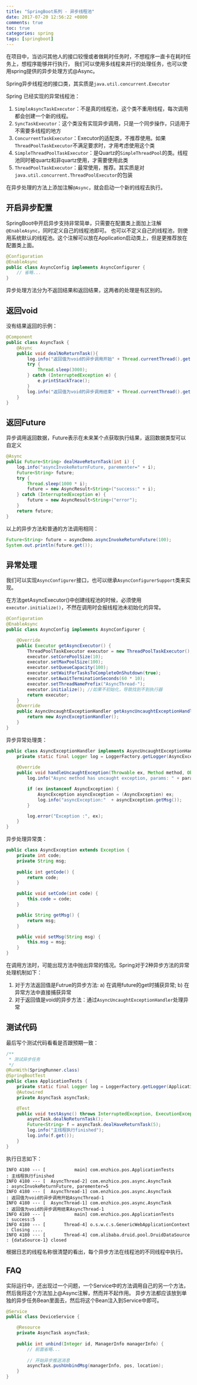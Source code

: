 ```yaml
---
title: "SpringBoot系列 - 异步线程池"
date: 2017-07-20 12:56:22 +0800
comments: true
toc: true
categories: spring
tags: [springboot]
---
```


在项目中，当访问其他人的接口较慢或者做耗时任务时，不想程序一直卡在耗时任务上，想程序能够并行执行，
我们可以使用多线程来并行的处理任务，也可以使用spring提供的异步处理方式@Async。

Spring异步线程池的接口类，其实质是`java.util.concurrent.Executor`

Spring 已经实现的异常线程池：

1. `SimpleAsyncTaskExecutor`：不是真的线程池，这个类不重用线程，每次调用都会创建一个新的线程。 
2. `SyncTaskExecutor`：这个类没有实现异步调用，只是一个同步操作，只适用于不需要多线程的地方 
3. `ConcurrentTaskExecutor`：Executor的适配类，不推荐使用。如果`ThreadPoolTaskExecutor`不满足要求时，才用考虑使用这个类 
4. `SimpleThreadPoolTaskExecutor`：是Quartz的`SimpleThreadPool`的类。线程池同时被quartz和非quartz使用，才需要使用此类
5. `ThreadPoolTaskExecutor`：最常使用，推荐。其实质是对`java.util.concurrent.ThreadPoolExecutor`的包装

在异步处理的方法上添加注解`@Async`，就会启动一个新的线程去执行。<!--more-->

## 开启异步配置

SpringBoot中开启异步支持非常简单，只需要在配置类上面加上注解`@EnableAsync`，同时定义自己的线程池即可。
也可以不定义自己的线程池，则使用系统默认的线程池。这个注解可以放在Application启动类上，但是更推荐放在配置类上面。

``` java
@Configuration
@EnableAsync
public class AsyncConfig implements AsyncConfigurer {
    // 省略...
}
```

异步处理方法分为不返回结果和返回结果，这两者的处理是有区别的。

## 返回void

没有结果返回的示例：

``` java
@Component
public class AsyncTask {
    @Async
    public void dealNoReturnTask(){
        log.info("返回值为void的异步调用开始" + Thread.currentThread().getName());
        try {
            Thread.sleep(3000);
        } catch (InterruptedException e) {
            e.printStackTrace();
        }
        log.info("返回值为void的异步调用结束" + Thread.currentThread().getName());
    }
}
```

## 返回Future

异步调用返回数据，Future表示在未来某个点获取执行结果，返回数据类型可以自定义

``` java
@Async
public Future<String> dealHaveReturnTask(int i) {
    log.info("asyncInvokeReturnFuture, parementer=" + i);
    Future<String> future;
    try {
        Thread.sleep(1000 * i);
        future = new AsyncResult<String>("success:" + i);
    } catch (InterruptedException e) {
        future = new AsyncResult<String>("error");
    }
    return future;
}
```

以上的异步方法和普通的方法调用相同：

``` java
Future<String> future = asyncDemo.asyncInvokeReturnFuture(100);
System.out.println(future.get());
```

## 异常处理

我们可以实现`AsyncConfigurer`接口，也可以继承`AsyncConfigurerSupport`类来实现。

在方法getAsyncExecutor()中创建线程池的时候，必须使用 `executor.initialize()`，不然在调用时会报线程池未初始化的异常。

``` java
@Configuration
@EnableAsync
public class AsyncConfig implements AsyncConfigurer {

    @Override
    public Executor getAsyncExecutor() {
        ThreadPoolTaskExecutor executor = new ThreadPoolTaskExecutor();
        executor.setCorePoolSize(10);
        executor.setMaxPoolSize(100);
        executor.setQueueCapacity(100);
        executor.setWaitForTasksToCompleteOnShutdown(true);
        executor.setAwaitTerminationSeconds(60 * 10);
        executor.setThreadNamePrefix("AsyncThread-");
        executor.initialize(); //如果不初始化，导致找到不到执行器
        return executor;
    }
    @Override
    public AsyncUncaughtExceptionHandler getAsyncUncaughtExceptionHandler() {
        return new AsyncExceptionHandler();
    }
}
```

异步异常处理类：

``` java
public class AsyncExceptionHandler implements AsyncUncaughtExceptionHandler {
    private static final Logger log = LoggerFactory.getLogger(AsyncExceptionHandler.class);
    
    @Override
    public void handleUncaughtException(Throwable ex, Method method, Object... params) {
        log.info("Async method has uncaught exception, params: " + params);

        if (ex instanceof AsyncException) {
            AsyncException asyncException = (AsyncException) ex;
            log.info("asyncException:"  + asyncException.getMsg());
        }

        log.error("Exception :", ex);
    }
}
```

异步处理异常类：

``` java
public class AsyncException extends Exception {
    private int code;
    private String msg;
    
    public int getCode() {
        return code;
    }

    public void setCode(int code) {
        this.code = code;
    }

    public String getMsg() {
        return msg;
    }

    public void setMsg(String msg) {
        this.msg = msg;
    }
}
```

在调用方法时，可能出现方法中抛出异常的情况。Spring对于2种异步方法的异常处理机制如下： 

1. 对于方法返回值是Futrue的异步方法: a) 在调用future的get时捕获异常; b) 在异常方法中直接捕获异常 
2. 对于返回值是void的异步方法：通过`AsyncUncaughtExceptionHandler`处理异常

## 测试代码

最后写个测试代码看看是否跟预期一致：

``` java
/**
 * 测试异步任务
 */
@RunWith(SpringRunner.class)
@SpringBootTest
public class ApplicationTests {
    private static final Logger log = LoggerFactory.getLogger(ApplicationTests.class);
    @Autowired
    private AsyncTask asyncTask;

    @Test
    public void testAsync() throws InterruptedException, ExecutionException {
        asyncTask.dealNoReturnTask();
        Future<String> f = asyncTask.dealHaveReturnTask(5);
        log.info("主线程执行finished");
        log.info(f.get());
    }
}
```

执行日志如下：

```
INFO 4180 --- [           main] com.enzhico.pos.ApplicationTests         : 主线程执行finished
INFO 4180 --- [  AsyncThread-2] com.enzhico.pos.async.AsyncTask          : asyncInvokeReturnFuture, parementer=5
INFO 4180 --- [  AsyncThread-1] com.enzhico.pos.async.AsyncTask          : 返回值为void的异步调用开始AsyncThread-1
INFO 4180 --- [  AsyncThread-1] com.enzhico.pos.async.AsyncTask          : 返回值为void的异步调用结束AsyncThread-1
INFO 4180 --- [           main] com.enzhico.pos.ApplicationTests         : success:5
INFO 4180 --- [       Thread-4] o.s.w.c.s.GenericWebApplicationContext   : Closing ....
INFO 4180 --- [       Thread-4] com.alibaba.druid.pool.DruidDataSource   : {dataSource-1} closed
```

根据日志的线程名称很清楚的看出，每个异步方法在线程池的不同线程中执行。

## FAQ

实际运行中，还出现过一个问题，一个Service中的方法调用自己的另一个方法，然后我将这个方法加上@Async注解，然而并不起作用。
异步方法都应该放到单独的异步任务Bean里面去，然后将这个Bean注入到Service中即可。

``` java
@Service
public class DeviceService {

    @Resource
    private AsyncTask asyncTask;
    
    public int unbind(Integer id, ManagerInfo managerInfo) {
        // 前面省略...
        
        // 开始异步推送消息
        asyncTask.pushUnbindMsg(managerInfo, pos, location);
    }
}
```
